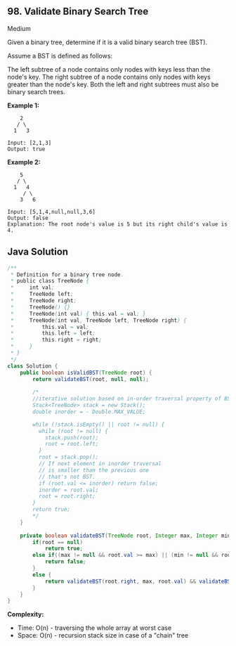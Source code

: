 ## 98. Validate Binary Search Tree
Medium

Given a binary tree, determine if it is a valid binary search tree (BST).

Assume a BST is defined as follows:

The left subtree of a node contains only nodes with keys less than the node's key.
The right subtree of a node contains only nodes with keys greater than the node's key.
Both the left and right subtrees must also be binary search trees.
 
**Example 1:**
```
    2
   / \
  1   3

Input: [2,1,3]
Output: true
```

**Example 2:**
```
    5
   / \
  1   4
     / \
    3   6

Input: [5,1,4,null,null,3,6]
Output: false
Explanation: The root node's value is 5 but its right child's value is 4.
```

## Java Solution
```java
/**
 * Definition for a binary tree node.
 * public class TreeNode {
 *     int val;
 *     TreeNode left;
 *     TreeNode right;
 *     TreeNode() {}
 *     TreeNode(int val) { this.val = val; }
 *     TreeNode(int val, TreeNode left, TreeNode right) {
 *         this.val = val;
 *         this.left = left;
 *         this.right = right;
 *     }
 * }
 */
class Solution {
    public boolean isValidBST(TreeNode root) {
        return validateBST(root, null, null);
        
        /*
        //iterative solution based on in-order traversal property of BST
        Stack<TreeNode> stack = new Stack();
        double inorder = - Double.MAX_VALUE;

        while (!stack.isEmpty() || root != null) {
          while (root != null) {
            stack.push(root);
            root = root.left;
          }
          root = stack.pop();
          // If next element in inorder traversal
          // is smaller than the previous one
          // that's not BST.
          if (root.val <= inorder) return false;
          inorder = root.val;
          root = root.right;
        }
        return true;
        */
    }
    
    private boolean validateBST(TreeNode root, Integer max, Integer min) {
        if(root == null)
            return true;
        else if((max != null && root.val >= max) || (min != null && root.val <= min)) {
            return false;
        }
        else {
            return validateBST(root.right, max, root.val) && validateBST(root.left, root.val, min);
        }
    }
}
```

**Complexity:**
* Time: O(n) - traversing the whole array at worst case
* Space: O(n) - recursion stack  size in case of a "chain" tree